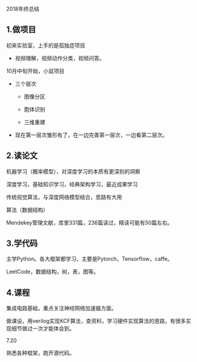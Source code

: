 2018年终总结

## 1.做项目

初来实验室，上手的是孤独症项目

* 视频理解，视频动作分类，视频问答。

10月中旬开始，小鼠项目

* 三个层次

  * 图像分区

  * 胞体识别

  * 三维重建

* 现在第一层次雏形有了，在一边完善第一层次，一边看第二层次。

## 2.读论文

机器学习（概率模型），对深度学习的本质有更深刻的洞察

深度学习，基础知识学习，经典架构学习，最近成果学习

传统视觉算法，与深度网络模型结合，思路有大用

算法（数据结构）

Mendekey管理文献，库里331篇，236篇读过，精读可能有50篇左右。

## 3.学代码

主学Python。各大框架都学习，主要是Pytorch，Tensorflow，caffe。

LeetCode，数据结构，树，表，图等。

## 4.课程

集成电路基础，重点关注神经网络加速器方面。

做课设，用verilog实现KCF算法，查资料，学习硬件实现算法的思路，有很多实现细节做过一次才能体会到。





7.20

熟悉各种框架，跑开源代码。

